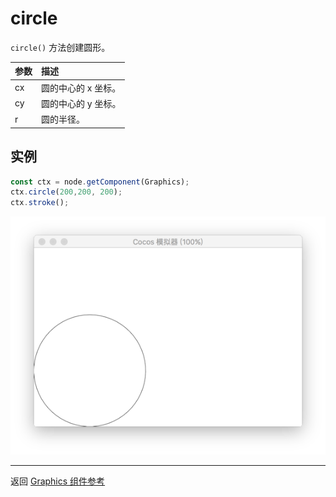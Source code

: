 # circle

`circle()` 方法创建圆形。

| 参数 | 描述 |
| :-------------- | :----------- |
| cx | 圆的中心的 x 坐标。|
| cy | 圆的中心的 y 坐标。|
| r | 圆的半径。|

## 实例

```ts
const ctx = node.getComponent(Graphics);
ctx.circle(200,200, 200);
ctx.stroke();
```

<a href="circle.png"><img src="./circle.png"></a>

<hr>

返回 [Graphics 组件参考](../graphics.md)
